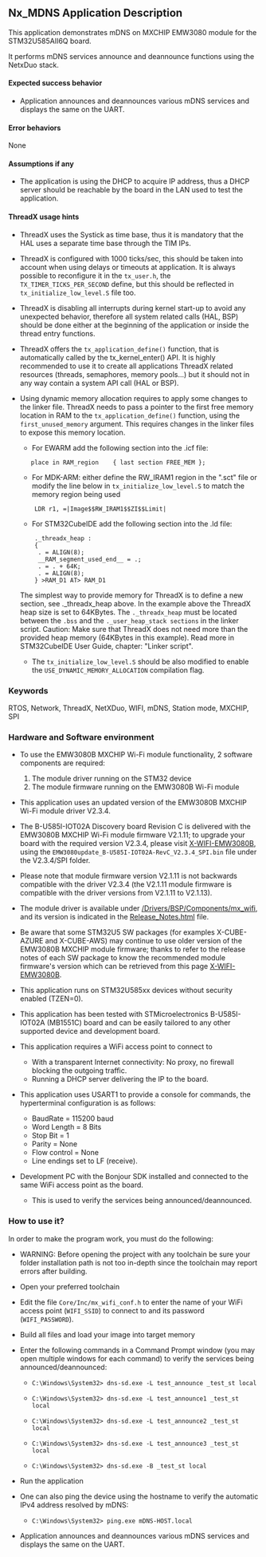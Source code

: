 ## <b>Nx_MDNS Application Description</b>

This application demonstrates mDNS on MXCHIP EMW3080 module for the STM32U585AII6Q board.

It performs mDNS services announce and deannounce functions using the NetxDuo stack.


#### <b>Expected success behavior</b>

- Application announces and deannounces various mDNS services and displays the same on the UART.

#### <b>Error behaviors</b>

None

#### <b>Assumptions if any</b>

- The application is using the DHCP to acquire IP address, thus a DHCP server should be reachable by the board in the LAN used to test the application.


#### <b>ThreadX usage hints</b>

- ThreadX uses the Systick as time base, thus it is mandatory that the HAL uses a separate time base through the TIM IPs.
- ThreadX is configured with 1000 ticks/sec, this should be taken into account when using delays or timeouts at application. It is always possible to reconfigure it in the `tx_user.h`, the `TX_TIMER_TICKS_PER_SECOND` define, but this should be reflected in `tx_initialize_low_level.S` file too.
- ThreadX is disabling all interrupts during kernel start-up to avoid any unexpected behavior, therefore all system related calls (HAL, BSP) should be done either at the beginning of the application or inside the thread entry functions.
- ThreadX offers the `tx_application_define()` function, that is automatically called by the tx_kernel_enter() API.
  It is highly recommended to use it to create all applications ThreadX related resources (threads, semaphores, memory pools...) but it should not in any way contain a system API call (HAL or BSP).
- Using dynamic memory allocation requires to apply some changes to the linker file.
  ThreadX needs to pass a pointer to the first free memory location in RAM to the `tx_application_define()` function, using the `first_unused_memory` argument.
  This requires changes in the linker files to expose this memory location.
    - For EWARM add the following section into the .icf file:
     ```
        place in RAM_region    { last section FREE_MEM };
     ```
    - For MDK-ARM:
    either define the RW_IRAM1 region in the ".sct" file
    or modify the line below in `tx_initialize_low_level.S` to match the memory region being used
    ```
        LDR r1, =|Image$$RW_IRAM1$$ZI$$Limit|
    ```
    - For STM32CubeIDE add the following section into the .ld file:
    ```
        ._threadx_heap :
        {
         . = ALIGN(8);
         __RAM_segment_used_end__ = .;
         . = . + 64K;
         . = ALIGN(8);
        } >RAM_D1 AT> RAM_D1
    ```

    The simplest way to provide memory for ThreadX is to define a new section, see ._threadx_heap above.
    In the example above the ThreadX heap size is set to 64KBytes.
    The `._threadx_heap` must be located between the `.bss` and the `._user_heap_stack sections` in the linker script.
    Caution: Make sure that ThreadX does not need more than the provided heap memory (64KBytes in this example).
    Read more in STM32CubeIDE User Guide, chapter: "Linker script".

    - The `tx_initialize_low_level.S` should be also modified to enable the `USE_DYNAMIC_MEMORY_ALLOCATION` compilation flag.

### <b>Keywords</b>

RTOS, Network, ThreadX, NetXDuo, WIFI, mDNS, Station mode, MXCHIP, SPI

### <b>Hardware and Software environment</b>

 - To use the EMW3080B MXCHIP Wi-Fi module functionality, 2 software components are required:
   1. The module driver running on the STM32 device
   2. The module firmware running on the EMW3080B Wi-Fi module

 - This application uses an updated version of the EMW3080B MXCHIP Wi-Fi module driver V2.3.4.

 - The B-U585I-IOT02A Discovery board Revision C is delivered with the EMW3080B MXCHIP Wi-Fi module firmware V2.1.11;
   to upgrade your board with the required version V2.3.4, please visit [X-WIFI-EMW3080B](https://www.st.com/en/development-tools/x-wifi-emw3080b.html),
   using the `EMW3080update_B-U585I-IOT02A-RevC_V2.3.4_SPI.bin` file under the V2.3.4/SPI folder.

 - Please note that module firmware version V2.1.11 is not backwards compatible with the driver V2.3.4 (the V2.1.11 module firmware is compatible with the driver versions from V2.1.11 to V2.1.13).
 - The module driver is available under [/Drivers/BSP/Components/mx_wifi](../../../../../Drivers/BSP/Components/mx_wifi/), and its version is indicated in the [Release_Notes.html](../../../../../Drivers/BSP/Components/mx_wifi/Release_Notes.html) file.

 - Be aware that some STM32U5 SW packages (for examples X-CUBE-AZURE and X-CUBE-AWS) may continue to use older version of the EMW3080B MXCHIP module firmware;
   thanks to refer to the release notes of each SW package to know the recommended module firmware's version which can be retrieved from this page
   [X-WIFI-EMW3080B](https://www.st.com/en/development-tools/x-wifi-emw3080b.html).

 - This application runs on STM32U585xx devices without security enabled (TZEN=0).

 - This application has been tested with STMicroelectronics B-U585I-IOT02A (MB1551C)
   board and can be easily tailored to any other supported device and development board.

 - This application requires a WiFi access point to connect to
   - With a transparent Internet connectivity: No proxy, no firewall blocking the outgoing traffic.
   - Running a DHCP server delivering the IP to the board.

 - This application uses USART1 to provide a console for commands, the hyperterminal configuration is as follows:
   - BaudRate = 115200 baud
   - Word Length = 8 Bits
   - Stop Bit = 1
   - Parity = None
   - Flow control = None
   - Line endings set to LF (receive).

  - Development PC with the Bonjour SDK installed and connected to the same WiFi access point as the board.
    - This is used to verify the services being announced/deannounced.


### <b>How to use it?</b>

In order to make the program work, you must do the following:

 - WARNING: Before opening the project with any toolchain be sure your folder installation path is not too in-depth since the toolchain may report errors after building.

 - Open your preferred toolchain

 - Edit the file `Core/Inc/mx_wifi_conf.h` to enter the name of your WiFi access point (`WIFI_SSID`) to connect to and its password (`WIFI_PASSWORD`).

 - Build all files and load your image into target memory


 - Enter the following commands in a Command Prompt window (you may open multiple windows for each command) to verify
   the services being announced/deannounced:

   - `C:\Windows\System32> dns-sd.exe -L test_announce _test_st local`

   - `C:\Windows\System32> dns-sd.exe -L test_announce1 _test_st local`

   - `C:\Windows\System32> dns-sd.exe -L test_announce2 _test_st local`

   - `C:\Windows\System32> dns-sd.exe -L test_announce3 _test_st local`

   - `C:\Windows\System32> dns-sd.exe -B _test_st local`

 - Run the application

 - One can also ping the device using the hostname to verify the automatic IPv4 address resolved by mDNS:

   - `C:\Windows\System32> ping.exe mDNS-HOST.local`

 - Application announces and deannounces various mDNS services and displays the same on the UART.
